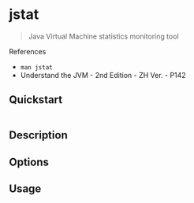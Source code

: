 # jstat

> Java Virtual Machine statistics monitoring tool

References

- `man jstat`
- Understand the JVM - 2nd Edition - ZH Ver. - P142

## Quickstart

```bash

```

## Description

## Options

## Usage
